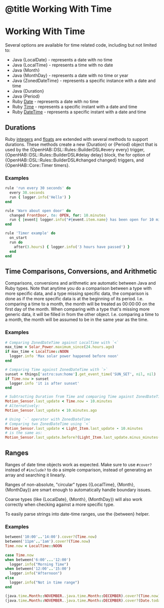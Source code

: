 # @title Working With Time

# Working With Time

Several options are available for time related code, including but not limited to:

* Java {LocalDate} - represents a date with no time
* Java {LocalTime} - represents a time with no date
* Java {Month}
* Java {MonthDay} - represents a date with no time or year
* Java {ZonedDateTime} - represents a specific instance with a date and time
* Java {Duration}
* Java {Period}
* Ruby [Date](https://ruby-doc.org/stdlib-2.6.8/libdoc/date/rdoc/Date.html) - represents a date with no time
* Ruby [Time](https://ruby-doc.org/core/Time.html) - represents a specific instant with a date and time
* Ruby [DateTime](https://ruby-doc.org/core/DateTime.html) - represents a specific instant with a date and time

## Durations

Ruby [integers](https://ruby-doc.org/core-2.6.8/Integer.html) and
[floats](https://ruby-doc.org/core-2.6.8/Float.html) are extended with several
methods to support durations. These methods create a new {Duration} or {Period}
object that is used by the {OpenHAB::DSL::Rules::BuilderDSL#every every} trigger,
{OpenHAB::DSL::Rules::BuilderDSL#delay delay} block, the for option of
{OpenHAB::DSL::Rules::BuilderDSL#changed changed} triggers, and
{OpenHAB::Core::Timer timers}.


### Examples

```ruby
rule 'run every 30 seconds' do
  every 30.seconds
  run { logger.info('Hello') }
end
```

```ruby
rule 'Warn about open door' do
  changed FrontDoor, to: OPEN, for: 10.minutes
  run { |event| logger.info("#{event.item.name} has been open for 10 minutes") }
end
```

```ruby
rule 'Timer example' do
  on_start
  run do
    after(3.hours) { logger.info('3 hours have passed') }
  end
end
```

## Time Comparisons, Conversions, and Arithmetic

Comparisons, conversions and arithmetic are automatic between Java and Ruby types.
Note that anytime you do a comparison between a type with more specific data, and
a type missing specific data, the comparison is done as if the more specific data
is at the beginning of its period. I.e. comparing a time to a month, the month
will be treated as 00:00:00 on the first day of the month. When comparing with
a type that's missing more generic data, it will be filled in from the other object.
I.e. comparing a time to a month, the month will be assumed to be in the same year
as the time.

### Examples

```ruby
# Comparing ZonedDateTime against LocalTime with `<`
max_time = Solar_Power.maximum_since(24.hours.ago)
if max_time < LocalTime::NOON
  logger.info 'Max solar power happened before noon'
end

# Comparing Time against ZonedDateTime with `>`
sunset = things['astro:sun:home'].get_event_time('SUN_SET', nil, nil)
if Time.now > sunset 
  logger.info 'it is after sunset'
end

# Subtracting Duration from Time and comparing Time against ZonedDateTime
Motion_Sensor.last_update < Time.now - 10.minutes
# Alternatively:
Motion_Sensor.last_update < 10.minutes.ago

# Using `-` operator with ZonedDateTime
# Comparing two ZonedDateTime using `<` 
Motion_Sensor.last_update < Light_Item.last_update - 10.minutes
# is the same as:
Motion_Sensor.last_update.before?(Light_Item.last_update.minus_minutes(10))
```

## Ranges

Ranges of date time objects work as expected. Make sure to use `#cover?`
instead of `#include?` to do a simple comparison, instead of generating
an array and searching it linearly.

Ranges of non-absolute, "circular" types ({LocalTime}, {Month}, {MonthDay})
are smart enough to automatically handle boundary issues.

Coarse types (like {LocalDate}, {Month}, {MonthDay}) will also work correctly when checking
against a more specific type.

To easily parse strings into date-time ranges, use the {between}
helper.

### Examples

```ruby
between('10:00'..'14:00').cover?(Time.now)
between('11pm'..'1am').cover?(Time.now)
Time.now < LocalTime::NOON
 
case Time.now
when between('6:00'...'12:00')
  logger.info("Morning Time")
when between('12:00'..'15:00')
  logger.info("Afternoon")
else
  logger.info("Not in time range")
end

(java.time.Month::NOVEMBER..java.time.Month::DECEMBER).cover?(Time.now)
(java.time.Month::NOVEMBER..java.time.Month::DECEMBER).cover?(Date.today)
```
